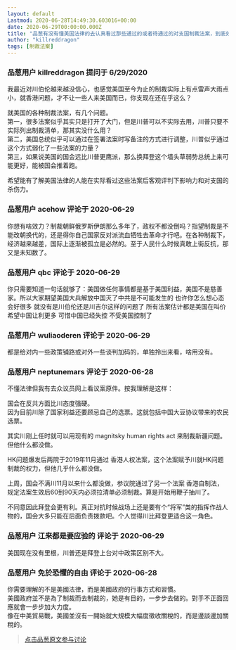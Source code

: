```yaml
---
layout: default
Lastmod: 2020-06-28T14:49:30.603016+00:00
date: 2020-06-29T00:00:00.000Z
title: "品葱有没有懂美国法律的去认真看过那些通过的或者待通过的对支国制裁法案，到底效力如何？"
author: "killreddragon"
tags: [制裁法案]
---
```



### 品葱用户 **killreddragon** 提问于 6/29/2020
    
我最近对川伯伦越来越没信心，也感觉美国至今为止的制裁实际上有点雷声大雨点小，就香港问题，才不让一些人来美国而已，你支现在还在乎这么？  
  
就美国的各种制裁法案，有几个问题。  
第一，很多法案似乎其实只是打开了大门，但是川普可以不实际去用，川普只要不实际列出制裁清单，那其实没什么用？  
第二，美国总统似乎可以通过在签署法案时写备注的方式进行调整，川普似乎通过这个方式弱化了一些法案的力量？  
第三，如果说美国的国会远比川普更鹰派，那么换拜登这个墙头草弱势总统上来可能更好，能被国会推着跑。  
  
希望能有了解美国法律的人能在实际看过这些法案后客观评判下影响力和对支国的杀伤力。
    
                

### 品葱用户 **acehow** 评论于 2020-06-29
        
你想有啥效力？制裁朝鲜俄罗斯伊朗那么多年了，政权不都没倒吗？指望制裁是不能改朝换代的，还是得你自己国家反对派流血牺牲去革命才行吧。在各种制裁下，经济越来越差，国际上逐渐被孤立是必然的。至于人民什么时候真敢上街反抗，那又是未知数了。
        
                

### 品葱用户 **qbc** 评论于 2020-06-29
        
你只需要知道一句话就够了：美国做任何事情都是基于美国利益，美国不是慈善家。所以大家期望美国大兵解放中国灭了中共是不可能发生的 也许你怎么想心态会好很多 就没有是川伯伦还是川吉尔这样的问题了 所有法案估计都是美国在叫价 希望中国让利更多 可惜中国已经失控 不受美国控制了
        
                

### 品葱用户 **wuliaoderen** 评论于 2020-06-29
        
都是给对内一些政策铺路或对外一些谈判加码的，单独拎出来看，啥用没有。
        
                

### 品葱用户 **neptunemars** 评论于 2020-06-28
        
不懂法律但我有去众议员网上看议案原件。按我理解是这样：  
  
国会在反共方面比川态度强硬。  
因为目前川除了国家利益还要顾忌自己的选票。这就包括中国大豆协议带来的农民选票。  
  
其实川刚上任时就可以用现有的 magnitsky human rights act 来制裁新疆问题。但他什么都没做。  
  
HK问题爆发后两院于2019年11月通过 香港人权法案，这个法案赋予川就HK问题制裁的权力，但他几乎什么都没做。  
  
上周，国会不满川11月以来什么都没做，参议院通过了另一个法案 香港自制法，规定法案生效后60到90天内必须拉清单必须制裁。算是开始用鞭子抽川了。  
  
不同意因此拜登会更有利。真正对抗时候战场上还是要有个“将军”类的指挥作战人物的，国会大多只能在后面负责拨款吧。个人觉得川比拜登更适合这一角色。
        
                

### 品葱用户 **江来都是要应验的** 评论于 2020-06-29
        
美国现在没有里根，川普还是拜登上台对中政策区别不大。
        
                

### 品葱用户 **免於恐懼的自由** 评论于 2020-06-28
        
你需要理解的不是美國法律，而是美國政府的行事方式和習慣。  
美國政府並不是為了制裁而去制裁的，她是有目的，一步步去做的。對手不正面回應就會一步步加大力度。  
像在中美貿易戰，美國並沒有一開始就大規模大幅度徵收關稅的，而是邊談邊加關稅的。
        
                





> [点击品葱原文参与讨论](https://pincong.rocks/question/27801)

